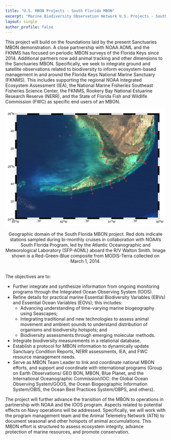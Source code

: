 ```yaml
---
title: "U.S. MBON Projects - South Florida MBON"
excerpt: "Marine Biodiversity Observation Network U.S. Projects - South Florida MBON"
layout: single
author_profile: false
---
```


This project will build on the foundations laid by the present Sanctuaries MBON demonstration.  A close partnership with NOAA AOML and the FKNMS has focused on periodic MBON surveys of the Florida Keys since 2014. Additional partners now add animal tracking and other dimensions to the Sanctuaries MBON. Specifically, we seek to integrate ground and satellite observations related to biodiversity to inform ecosystem-based management in and around the Florida Keys National Marine Sanctuary (FKNMS). This includes supporting the regional NOAA Integrated Ecosystem Assessment (IEA), the National Marine Fisheries Southeast Fisheries Science Center, the FKNMS, Rookery Bay National Estuarine Research Reserve (NERR), and the State of Florida Fish and Wildlife Commission (FWC) as specific end users of an MBON. 

<img src="/images/sfmbon_map.png" alt="South Florida MBON Map"><br>
<div align="center"><span class="small">Geographic domain of the South Florida MBON project. Red dots indicate stations sampled during bi-monthly cruises in collaboration with NOAA’s South Florida Program, led by the Atlantic Oceanographic and Meteorological Laboratory (SFP-AOML) aboard the R/V Walton Smith. Image shown is a Red-Green-Blue composite from MODIS-Terra collected on March 1, 2014.</span></div><br>

The objectives are to: 

*   Further integrate and synthesize information from ongoing monitoring programs through the Integrated Ocean Observing System (IOOS).
*   Refine details for practical marine Essential Biodiversity Variables (EBVs) and Essential Ocean Variables (EOVs); this includes:
    *   Advancing understanding of time-varying marine biogeography using Seascapes;
    *   Integrating traditional and new technologies to assess animal movement and ambient sounds to understand distribution of organisms and biodiversity hotspots; and
    *   Biodiversity assessments through emerging molecular methods.
*   Integrate biodiversity measurements in a relational database.
*   Establish a protocol for MBON information to dynamically update Sanctuary Condition Reports, NERR assessments, IEA, and FWC resource management needs.
*   Serve as MBON Team Leader to link and coordinate national MBON efforts, and support and coordinate with international programs (Group on Earth Observations/ GEO BON, MBON, Blue Planet, and the International Oceanographic Commission/IOC: the Global Ocean Observing System/GOOS, the Ocean Biogeographic Information System/OBIS, the Ocean Best Practices System/OBPS, and others).

The project will further advance the transition of the MBON to operations in partnership with NOAA and the IOOS program. Aspects related to potential effects on Navy operations will be addressed. Specifically, we will work with the program management team and the Animal Telemetry Network (ATN) to document seasonal and other hotspots of animal accumulations. This MBON effort is structured to assess ecosystem integrity, advance protection of marine resources, and promote conservation.
